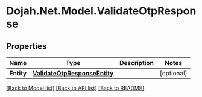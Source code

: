 # Dojah.Net.Model.ValidateOtpResponse

## Properties

Name | Type | Description | Notes
------------ | ------------- | ------------- | -------------
**Entity** | [**ValidateOtpResponseEntity**](ValidateOtpResponseEntity.md) |  | [optional] 

[[Back to Model list]](../README.md#documentation-for-models) [[Back to API list]](../README.md#documentation-for-api-endpoints) [[Back to README]](../README.md)

